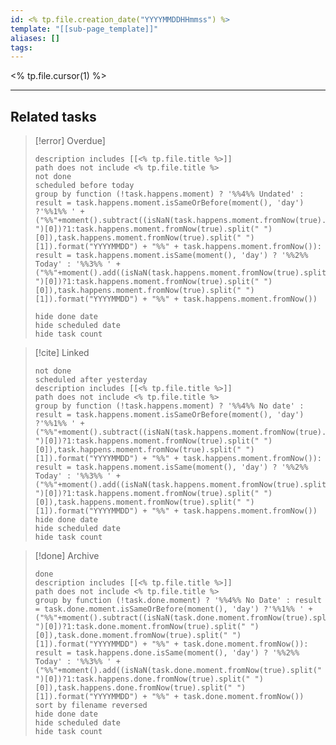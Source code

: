 ```yaml
---
id: <% tp.file.creation_date("YYYYMMDDHHmmss") %>
template: "[[sub-page_template]]"
aliases: []
tags:
---
```


<% tp.file.cursor(1) %>










---
## Related tasks

> [!error] Overdue]
> ```tasks
> description includes [[<% tp.file.title %>]]
> path does not include <% tp.file.title %>
> not done
> scheduled before today
> group by function (!task.happens.moment) ? '%%4%% Undated' : result = task.happens.moment.isSameOrBefore(moment(), 'day') ?'%%1%% ' + ("%%"+moment().subtract((isNaN(task.happens.moment.fromNow(true).split(" ")[0])?1:task.happens.moment.fromNow(true).split(" ")[0]),task.happens.moment.fromNow(true).split(" ")[1]).format("YYYYMMDD") + "%%" + task.happens.moment.fromNow()): result = task.happens.moment.isSame(moment(), 'day') ? '%%2%% Today' : '%%3%% ' + ("%%"+moment().add((isNaN(task.happens.moment.fromNow(true).split(" ")[0])?1:task.happens.moment.fromNow(true).split(" ")[0]),task.happens.moment.fromNow(true).split(" ")[1]).format("YYYYMMDD") + "%%" + task.happens.moment.fromNow())
> 
> hide done date
> hide scheduled date
> hide task count
> ```

> [!cite] Linked
> ```tasks
> not done
> scheduled after yesterday
> description includes [[<% tp.file.title %>]]
> path does not include <% tp.file.title %>
> group by function (!task.happens.moment) ? '%%4%% No date' : result = task.happens.moment.isSameOrBefore(moment(), 'day') ?'%%1%% ' + ("%%"+moment().subtract((isNaN(task.happens.moment.fromNow(true).split(" ")[0])?1:task.happens.moment.fromNow(true).split(" ")[0]),task.happens.moment.fromNow(true).split(" ")[1]).format("YYYYMMDD") + "%%" + task.happens.moment.fromNow()): result = task.happens.moment.isSame(moment(), 'day') ? '%%2%% Today' : '%%3%% ' + ("%%"+moment().add((isNaN(task.happens.moment.fromNow(true).split(" ")[0])?1:task.happens.moment.fromNow(true).split(" ")[0]),task.happens.moment.fromNow(true).split(" ")[1]).format("YYYYMMDD") + "%%" + task.happens.moment.fromNow())
> hide done date
> hide scheduled date
> hide task count
> ```

> [!done] Archive
> ```tasks
> done
> description includes [[<% tp.file.title %>]]
> path does not include <% tp.file.title %>
> group by function (!task.done.moment) ? '%%4%% No Date' : result = task.done.moment.isSameOrBefore(moment(), 'day') ?'%%1%% ' + ("%%"+moment().subtract((isNaN(task.done.moment.fromNow(true).split(" ")[0])?1:task.done.moment.fromNow(true).split(" ")[0]),task.done.moment.fromNow(true).split(" ")[1]).format("YYYYMMDD") + "%%" + task.done.moment.fromNow()): result = task.happens.done.isSame(moment(), 'day') ? '%%2%% Today' : '%%3%% ' + ("%%"+moment().add((isNaN(task.done.moment.fromNow(true).split(" ")[0])?1:task.happens.done.fromNow(true).split(" ")[0]),task.happens.done.fromNow(true).split(" ")[1]).format("YYYYMMDD") + "%%" + task.done.moment.fromNow())
> sort by filename reversed
> hide done date
> hide scheduled date
> hide task count
> ```
